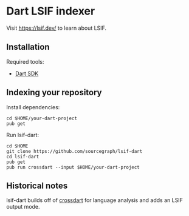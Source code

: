 # Dart LSIF indexer

Visit https://lsif.dev/ to learn about LSIF.

## Installation

Required tools:

- [Dart SDK](https://dart.dev/get-dart)

## Indexing your repository

Install dependencies:

```
cd $HOME/your-dart-project
pub get
```

Run lsif-dart:

```
cd $HOME
git clone https://github.com/sourcegraph/lsif-dart
cd lsif-dart
pub get
pub run crossdart --input $HOME/your-dart-project
```

## Historical notes

lsif-dart builds off of [crossdart](https://github.com/astashov/crossdart) for language analysis and adds an LSIF output mode.
